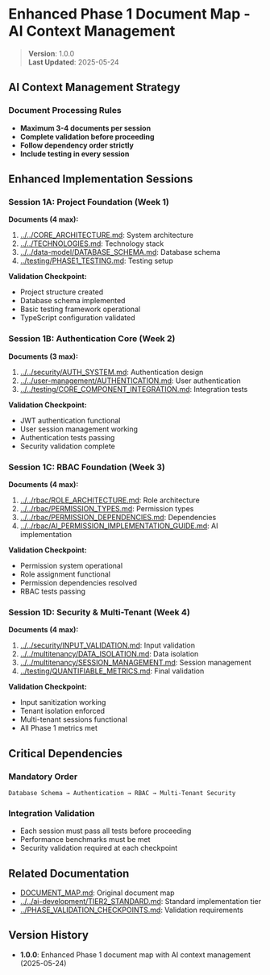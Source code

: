 
# Enhanced Phase 1 Document Map - AI Context Management

> **Version**: 1.0.0  
> **Last Updated**: 2025-05-24

## AI Context Management Strategy

### Document Processing Rules
- **Maximum 3-4 documents per session**
- **Complete validation before proceeding**
- **Follow dependency order strictly**
- **Include testing in every session**

## Enhanced Implementation Sessions

### Session 1A: Project Foundation (Week 1)
**Documents (4 max):**
1. [../../CORE_ARCHITECTURE.md](../../CORE_ARCHITECTURE.md): System architecture
2. [../../TECHNOLOGIES.md](../../TECHNOLOGIES.md): Technology stack
3. [../../data-model/DATABASE_SCHEMA.md](../../data-model/DATABASE_SCHEMA.md): Database schema
4. [../testing/PHASE1_TESTING.md](../testing/PHASE1_TESTING.md): Testing setup

**Validation Checkpoint:**
- Project structure created
- Database schema implemented
- Basic testing framework operational
- TypeScript configuration validated

### Session 1B: Authentication Core (Week 2)
**Documents (3 max):**
1. [../../security/AUTH_SYSTEM.md](../../security/AUTH_SYSTEM.md): Authentication design
2. [../../user-management/AUTHENTICATION.md](../../user-management/AUTHENTICATION.md): User authentication
3. [../../testing/CORE_COMPONENT_INTEGRATION.md](../../testing/CORE_COMPONENT_INTEGRATION.md): Integration tests

**Validation Checkpoint:**
- JWT authentication functional
- User session management working
- Authentication tests passing
- Security validation complete

### Session 1C: RBAC Foundation (Week 3)
**Documents (4 max):**
1. [../../rbac/ROLE_ARCHITECTURE.md](../../rbac/ROLE_ARCHITECTURE.md): Role architecture
2. [../../rbac/PERMISSION_TYPES.md](../../rbac/PERMISSION_TYPES.md): Permission types
3. [../../rbac/PERMISSION_DEPENDENCIES.md](../../rbac/PERMISSION_DEPENDENCIES.md): Dependencies
4. [../../rbac/AI_PERMISSION_IMPLEMENTATION_GUIDE.md](../../rbac/AI_PERMISSION_IMPLEMENTATION_GUIDE.md): AI implementation

**Validation Checkpoint:**
- Permission system operational
- Role assignment functional
- Permission dependencies resolved
- RBAC tests passing

### Session 1D: Security & Multi-Tenant (Week 4)
**Documents (4 max):**
1. [../../security/INPUT_VALIDATION.md](../../security/INPUT_VALIDATION.md): Input validation
2. [../../multitenancy/DATA_ISOLATION.md](../../multitenancy/DATA_ISOLATION.md): Data isolation
3. [../../multitenancy/SESSION_MANAGEMENT.md](../../multitenancy/SESSION_MANAGEMENT.md): Session management
4. [../testing/QUANTIFIABLE_METRICS.md](../testing/QUANTIFIABLE_METRICS.md): Final validation

**Validation Checkpoint:**
- Input sanitization working
- Tenant isolation enforced
- Multi-tenant sessions functional
- All Phase 1 metrics met

## Critical Dependencies

### Mandatory Order
```
Database Schema → Authentication → RBAC → Multi-Tenant Security
```

### Integration Validation
- Each session must pass all tests before proceeding
- Performance benchmarks must be met
- Security validation required at each checkpoint

## Related Documentation

- [DOCUMENT_MAP.md](DOCUMENT_MAP.md): Original document map
- [../../ai-development/TIER2_STANDARD.md](../../ai-development/TIER2_STANDARD.md): Standard implementation tier
- [../PHASE_VALIDATION_CHECKPOINTS.md](../PHASE_VALIDATION_CHECKPOINTS.md): Validation requirements

## Version History

- **1.0.0**: Enhanced Phase 1 document map with AI context management (2025-05-24)
